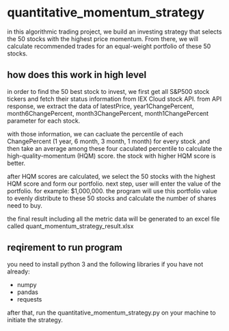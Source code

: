 # quantitative_momentum_strategy
in this algorithmic trading project, we build an investing strategy that selects the 50 stocks with the highest price momentum. From there, we will calculate recommended trades for an equal-weight portfolio of these 50 stocks.


## how does this work in high level
in order to find the 50 best stock to invest, we first get all S&P500 stock tickers and fetch their status information from IEX Cloud stock API. from API response, we extract the data of latestPrice, year1ChangePercent, month6ChangePercent, month3ChangePercent, month1ChangePercent parameter for each stock. 

with those information, we can cacluate the percentile of each ChangePercent (1 year, 6 month, 3 month, 1 month) for every stock ,and then take an average among these four caculated percentile to calculate the high-quality-momentum (HQM) score. the stock with higher HQM score is better.

after HQM scores are calculated, we select the 50 stocks with the highest HQM score and form our portfolio. next step, user will enter the value of the portfolio. for example: $1,000,000. the program will use this portfolio value to evenly distribute to these 50 stocks and calculate the number of shares need to buy.

the final result including all the metric data will be generated to an excel file called quant_momentum_strategy_result.xlsx 


## reqirement to run program
you need to install python 3 and the following libraries if you have not already:
* numpy
* pandas
* requests

after that, run the quantitative_momentum_strategy.py on your machine to initiate the strategy.